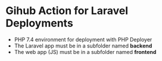 # Gihub Action for Laravel Deployments

* PHP 7.4 environment for deployment with PHP Deployer
* The Laravel app must be in a subfolder named **backend**
* The web app (JS) must be in a subfolder named **frontend**